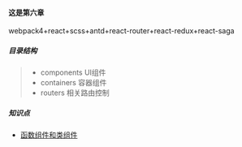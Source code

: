 #### 这是第六章

webpack4+react+scss+antd+react-router+react-redux+react-saga

##### 目录结构
> - components UI组件
> - containers 容器组件
> - routers 相关路由控制

##### 知识点

- [函数组件和类组件](https://zhuanlan.zhihu.com/p/59558396)